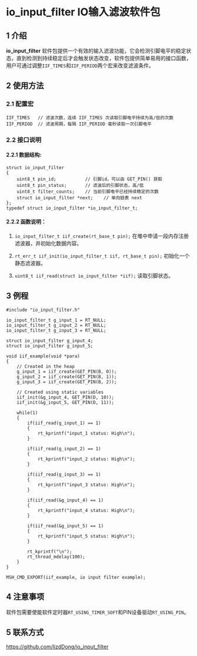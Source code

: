 # io_input_filter IO输入滤波软件包

## 1 介绍

**io_input_filter** 软件包提供一个有效的输入滤波功能，它会检测引脚电平的稳定状态，直到检测到持续稳定后才会触发状态改变，软件包提供简单易用的接口函数，用户可通过调整`IIF_TIMES`和`IIF_PERIOD`两个宏来改变滤波条件。

## 2 使用方法

### 2.1 配置宏
	IIF_TIMES   // 滤波次数，连续 IIF_TIMES 次读取引脚电平持续为高/低的次数
	IIF_PERIOD  // 滤波周期，每隔 IIF_PERIOD 毫秒读取一次引脚电平

### 2.2 接口说明

#### 2.2.1 数据结构:
```
struct io_input_filter
{
    uint8_t pin_id;           // 引脚id，可以由 GET_PIN() 获取
    uint8_t pin_status;       // 滤波后的引脚状态，高/低
    uint8_t filter_counts;    // 当前引脚电平已经持续稳定的次数
    struct io_input_filter *next;    // 单向链表 next
};
typedef struct io_input_filter *io_input_filter_t;
```
#### 2.2.2 函数说明：
1. `io_input_filter_t iif_create(rt_base_t pin);`
在堆中申请一段内存注册滤波器，并初始化数据内容。

2. `rt_err_t iif_init(io_input_filter_t iif, rt_base_t pin);`
初始化一个静态滤波器。

3. `uint8_t iif_read(struct io_input_filter *iif);`
读取引脚状态。

## 3 例程
```
#include "io_input_filter.h"

io_input_filter_t g_input_1 = RT_NULL;
io_input_filter_t g_input_2 = RT_NULL;
io_input_filter_t g_input_3 = RT_NULL;

struct io_input_filter g_input_4;
struct io_input_filter g_input_5;

void iif_example(void *para)
{
    // Created in the heap
    g_input_1 = iif_create(GET_PIN(B, 0));
    g_input_2 = iif_create(GET_PIN(B, 1));
    g_input_3 = iif_create(GET_PIN(B, 2));

    // Created using static variables
    iif_init(&g_input_4, GET_PIN(D, 10));
    iif_init(&g_input_5, GET_PIN(D, 11));

    while(1)
    {
        if(iif_read(g_input_1) == 1)
        {
            rt_kprintf("input_1 status: High\n");
        }

        if(iif_read(g_input_2) == 1)
        {
            rt_kprintf("input_2 status: High\n");
        }

        if(iif_read(g_input_3) == 1)
        {
            rt_kprintf("input_3 status: High\n");
        }

        if(iif_read(&g_input_4) == 1)
        {
            rt_kprintf("input_4 status: High\n");
        }

        if(iif_read(&g_input_5) == 1)
        {
            rt_kprintf("input_5 status: High\n");
        }

        rt_kprintf("\n");
        rt_thread_mdelay(100);
    }
}

MSH_CMD_EXPORT(iif_example, io input filter example);

```

## 4 注意事项
软件包需要使能软件定时器`RT_USING_TIMER_SOFT`和PIN设备驱动`RT_USING_PIN`。

## 5 联系方式
https://github.com/lizdDong/io_input_filter








